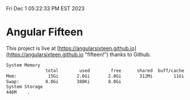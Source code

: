 Fri Dec  1 05:22:33 PM EST 2023

# Angular Fifteen


This project is live at [https://angularsixteen.github.io](https://angularsixteen.github.io "fifteen!") thanks to Github.

```bash
System Memory
               total        used        free      shared  buff/cache   available
Mem:            15Gi       2.6Gi       2.0Gi       312Mi        11Gi        12Gi
Swap:          8.0Gi       380Ki       8.0Gi
System Storage
446M	.
